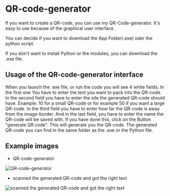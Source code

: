 # QR-code-generator
If you want to create a QR-code, you can use my QR-Code-generator. It's easy to use because of the graphical user interface .

You can decide if you want to download the App Folder(.exe) oder the python script.

If you don't want to install Python or the modules, you can download the .exe file.

## Usage of the QR-code-generator interface

When you launch the .exe file, or run the code you will see 4 white fields.
In the first one You have to enter the text you want to pack into the QR-code.
In the second field you have to enter the site the generated QR-code should have.
Example: 10 for a small QR-code or for example 50 if you want a large QR-code.
In the third field you have to enter how far the QR-code is away from the image-border.
And in the last field, you have to enter the name the QR-code will be saved with.
If you have done this, click on the Button "generate QR code". This will generate you the QR-code.
The generated QR-code you can find in the same folder as the .exe or the Python file.

## Example images
- QR-code-generator

![QR-code-generator](https://user-images.githubusercontent.com/88271311/130331085-e8662add-d99f-4dd7-8035-e4860161dd23.png)

- scanned the generated QR-code and got the right text
 
![scanned the generated QR-code and got the right text](https://user-images.githubusercontent.com/88271311/130331094-e2af7c52-7bee-41a6-b2bc-d1506c5bd3ad.png)
